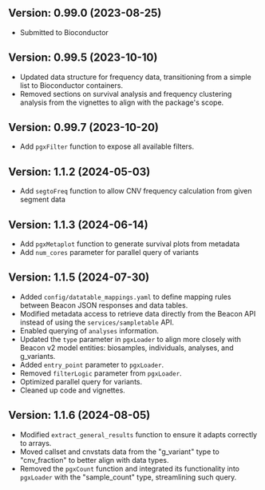 ## Version: 0.99.0 (2023-08-25)

- Submitted to Bioconductor

## Version: 0.99.5 (2023-10-10)

- Updated data structure for frequency data, transitioning from a simple list to Bioconductor containers.
- Removed sections on survival analysis and frequency clustering analysis from the vignettes to align with the package's scope.

## Version: 0.99.7 (2023-10-20)

- Add `pgxFilter` function to expose all available filters.

## Version: 1.1.2 (2024-05-03)

- Add `segtoFreq` function to allow CNV frequency calculation from given segment data

## Version: 1.1.3 (2024-06-14)

- Add `pgxMetaplot` function to generate survival plots from metadata
- Add `num_cores` parameter for parallel query of variants

## Version: 1.1.5 (2024-07-30)

- Added `config/datatable_mappings.yaml` to define mapping rules between Beacon JSON responses and data tables.
- Modified metadata access to retrieve data directly from the Beacon API instead of using the `services/sampletable` API.
- Enabled querying of `analyses` information.
- Updated the `type` parameter in `pgxLoader` to align more closely with Beacon v2 model entities: biosamples, individuals, analyses, and g_variants.
- Added `entry_point` parameter to `pgxLoader`.
- Removed `filterLogic` parameter from `pgxLoader`.
- Optimized parallel query for variants.
- Cleaned up code and vignettes.

## Version: 1.1.6 (2024-08-05)

- Modified `extract_general_results` function to ensure it adapts correctly to arrays.
- Moved callset and cnvstats data from the "g_variant" type to "cnv_fraction" to better align with data types.
- Removed the `pgxCount` function and integrated its functionality into `pgxLoader` with the "sample_count" type, streamlining such query.


